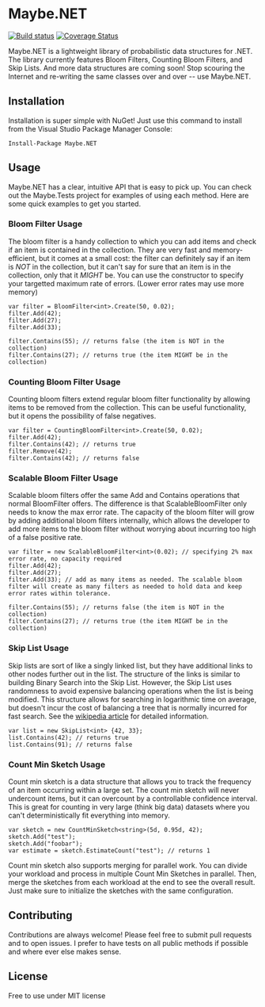 # Maybe.NET
[![Build status](https://ci.appveyor.com/api/projects/status/vqsk4kisx1xogmeh?svg=true)](https://ci.appveyor.com/project/rmc00/maybe)
[![Coverage Status](https://coveralls.io/repos/github/rmc00/Maybe/badge.svg?branch=master)](https://coveralls.io/github/rmc00/Maybe?branch=master)

Maybe.NET is a lightweight library of probabilistic data structures for .NET. The library currently features Bloom Filters, Counting Bloom Filters, and Skip Lists. And more data structures are coming soon! Stop scouring the Internet and re-writing the same classes over and over -- use Maybe.NET.

## Installation

Installation is super simple with NuGet! Just use this command to install from the Visual Studio Package Manager Console:

    Install-Package Maybe.NET

## Usage
Maybe.NET has a clear, intuitive API that is easy to pick up. You can check out the Maybe.Tests project for examples of using each method. Here are some quick examples to get you started.

### Bloom Filter Usage
The bloom filter is a handy collection to which you can add items and check if an item is contained in the collection. They are very fast and memory-efficient, but it comes at a small cost: the filter can definitely say if an item is *NOT* in the collection, but it can't say for sure that an item is in the collection, only that it *MIGHT* be. You can use the constructor to specify your targetted maximum rate of errors. (Lower error rates may use more memory)

```
var filter = BloomFilter<int>.Create(50, 0.02);
filter.Add(42);
filter.Add(27);
filter.Add(33);

filter.Contains(55); // returns false (the item is NOT in the collection)
filter.Contains(27); // returns true (the item MIGHT be in the collection)
```

### Counting Bloom Filter Usage
Counting bloom filters extend regular bloom filter functionality by allowing items to be removed from the collection. This can be useful functionality, but it opens the possibility of false negatives.

```
var filter = CountingBloomFilter<int>.Create(50, 0.02);
filter.Add(42);
filter.Contains(42); // returns true
filter.Remove(42);
filter.Contains(42); // returns false
```

### Scalable Bloom Filter Usage
Scalable bloom filters offer the same Add and Contains operations that normal BloomFilter<T> offers. The difference is that ScalableBloomFilter<T> only needs to know the max error rate. The capacity of the bloom filter will grow by adding additional bloom filters internally, which allows the developer to add more items to the bloom filter without worrying about incurring too high of a false positive rate.

```
var filter = new ScalableBloomFilter<int>(0.02); // specifying 2% max error rate, no capacity required
filter.Add(42);
filter.Add(27);
filter.Add(33); // add as many items as needed. The scalable bloom filter will create as many filters as needed to hold data and keep error rates within tolerance.

filter.Contains(55); // returns false (the item is NOT in the collection)
filter.Contains(27); // returns true (the item MIGHT be in the collection)
```

### Skip List Usage
Skip lists are sort of like a singly linked list, but they have additional links to other nodes further out in the list. The structure of the links is similar to building Binary Search into the Skip List. However, the Skip List uses randomness to avoid expensive balancing operations when the list is being modified. This structure allows for searching in logarithmic time on average, but doesn't incur the cost of balancing a tree that is normally incurred for fast search. See the [wikipedia article](https://en.wikipedia.org/wiki/Skip_list) for detailed information.

```
var list = new SkipList<int> {42, 33};
list.Contains(42); // returns true
list.Contains(91); // returns false
```

### Count Min Sketch Usage
Count min sketch is a data structure that allows you to track the frequency of an item occurring within a large set. The count min sketch will never undercount items, but it can overcount by a controllable confidence interval. This is great for counting in very large (think big data) datasets where you can't deterministically fit everything into memory.

```
var sketch = new CountMinSketch<string>(5d, 0.95d, 42);
sketch.Add("test");
sketch.Add("foobar");
var estimate = sketch.EstimateCount("test"); // returns 1
```

Count min sketch also supports merging for parallel work. You can divide your workload and process in multiple Count Min Sketches in parallel. Then, merge the sketches from each workload at the end to see the overall result. Just make sure to initialize the sketches with the same configuration.

## Contributing
Contributions are always welcome! Please feel free to submit pull requests and to open issues. I prefer to have tests on all public methods if possible and where ever else makes sense.

## License

Free to use under MIT license
